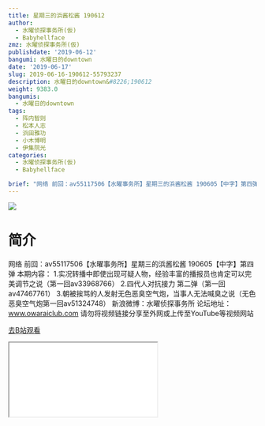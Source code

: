 ```yaml
---
title: 星期三的浜酱松酱 190612
author:
  - 水曜侦探事务所(仮)
  - Babyhellface
zmz: 水曜侦探事务所(仮)
publishdate: '2019-06-12'
bangumi: 水曜日的downtown
date: '2019-06-17'
slug: 2019-06-16-190612-55793237
description: 水曜日的downtown&#8226;190612
weight: 9383.0
bangumis:
  - 水曜日的downtown
tags:
  - 阵内智则
  - 松本人志
  - 浜田雅功
  - 小木博明
  - 伊集院光
categories:
  - 水曜侦探事务所(仮)
  - Babyhellface

brief: "网络 前回：av55117506【水曜事务所】星期三的浜酱松酱 190605【中字】第四弹 本期内容： 1.实况转播中即使出现可疑人物，经验丰富的播报员也肯定可以完美调节之说（第一回av33968766） 2.四代人对抗接力 第二弹（第一回av47467761） 3.朝被挨骂的人发射无色恶臭空气炮，当事人无法喊臭之说（无色恶臭空气炮第一回av51324748） 新浪微博：水曜侦探事务所 论坛地址：www.owaraiclub.com 请勿将视频链接分享至外网或上传至YouTube等视频网站"
---
```

![](https://raw.githubusercontent.com/tcgriffith/owaraisite/master/static/tmpimg/8dbfe533e861f9a75dd5e2c39620b053720ec186.jpg.480.jpg)
# 简介  
网络
前回：av55117506【水曜事务所】星期三的浜酱松酱 190605【中字】第四弹
本期内容：
1.实况转播中即使出现可疑人物，经验丰富的播报员也肯定可以完美调节之说（第一回av33968766）
2.四代人对抗接力 第二弹（第一回av47467761）
3.朝被挨骂的人发射无色恶臭空气炮，当事人无法喊臭之说（无色恶臭空气炮第一回av51324748）
新浪微博：水曜侦探事务所 论坛地址：www.owaraiclub.com
请勿将视频链接分享至外网或上传至YouTube等视频网站  

[去B站观看](https://www.bilibili.com/video/av55793237/)
<div class ="resp-container"><iframe class="testiframe" src="//player.bilibili.com/player.html?aid=55793237"", scrolling="no", allowfullscreen="true" > </iframe></div> 
